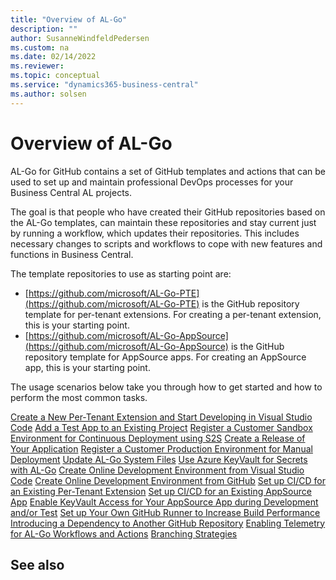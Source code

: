 ```yaml
---
title: "Overview of AL-Go"
description: ""
author: SusanneWindfeldPedersen
ms.custom: na
ms.date: 02/14/2022
ms.reviewer: 
ms.topic: conceptual
ms.service: "dynamics365-business-central"
ms.author: solsen
---
```


# Overview of AL-Go

AL-Go for GitHub contains a set of GitHub templates and actions that can be used to set up and maintain professional DevOps processes for your Business Central AL projects.

The goal is that people who have created their GitHub repositories based on the AL-Go templates, can maintain these repositories and stay current just by running a workflow, which updates their repositories. This includes necessary changes to scripts and workflows to cope with new features and functions in Business Central.

The template repositories to use as starting point are:

- [https://github.com/microsoft/AL-Go-PTE](https://github.com/microsoft/AL-Go-PTE) is the GitHub repository template for per-tenant extensions. For creating a per-tenant extension, this is your starting point.
- [https://github.com/microsoft/AL-Go-AppSource](https://github.com/microsoft/AL-Go-AppSource) is the GitHub repository template for AppSource apps. For creating an AppSource app, this is your starting point.


The usage scenarios below take you through how to get started and how to perform the most common tasks.

[Create a New Per-Tenant Extension and Start Developing in Visual Studio Code](get-started.md)
[Add a Test App to an Existing Project](algo-add-test-app.md)
[Register a Customer Sandbox Environment for Continuous Deployment using S2S](algo-register-sandbox-env-md)
[Create a Release of Your Application](algo-create-release-app.md)
[Register a Customer Production Environment for Manual Deployment](algo-register-cust-prod-env.md)
[Update AL-Go System Files](algo-update-system-files.md)
[Use Azure KeyVault for Secrets with AL-Go](algo-enable-keyvault-app-development.md)
[Create Online Development Environment from Visual Studio Code](algo-create-online-dev-env-vscode.md)
[Create Online Development Environment from GitHub](algo-create-online-dev-env-github.md)
[Set up CI/CD for an Existing Per-Tenant Extension](algo-setup-cicd-existing-pte.md)
[Set up CI/CD for an Existing AppSource App](algo-setup-cicd-existing-app.md)
[Enable KeyVault Access for Your AppSource App during Development and/or Test](algo-enable-keyvault-app-development.md)
[Set up Your Own GitHub Runner to Increase Build Performance](algo-setup-github-runner-performance.md)
[Introducing a Dependency to Another GitHub Repository](algo-dependency-app-github.md)
[Enabling Telemetry for AL-Go Workflows and Actions](algo-enabling-telemetry.md)
[Branching Strategies](algo-branching-strategy.md)

## See also